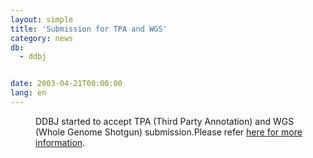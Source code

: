 ```yaml
---
layout: simple
title: 'Submission for TPA and WGS'
category: news
db:
  - ddbj


date: 2003-04-21T00:00:00
lang: en
---
```


<dd>DDBJ started to accept TPA (Third Party Annotation) and WGS (Whole Genome Shotgun) submission.Please refer <a href="/breakdown_stats/tpa_wgs-e.html">here for more information</a>.</dd>
